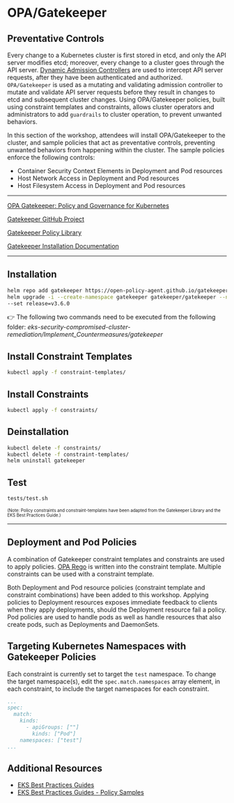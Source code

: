 # OPA/Gatekeeper

## Preventative Controls
Every change to a Kubernetes cluster is first stored in etcd, and only the API server modifies etcd; moreover, every change to a cluster goes through the API server. [Dynamic Admission Controllers](https://kubernetes.io/docs/reference/access-authn-authz/extensible-admission-controllers/) are used to intercept API server requests, after they have been authenticated and authorized. `OPA/Gatekeeper` is used as a mutating and validating admission controller to mutate and validate API server requests before they result in changes to etcd and subsequent cluster changes. Using OPA/Gatekeeper policies, built using constraint templates and constraints, allows cluster operators and administrators to add `guardrails` to cluster operation, to prevent unwanted behaviors.

In this section of the workshop, attendees will install OPA/Gatekeeper to the cluster, and sample policies that act as preventative controls, preventing unwanted behaviors from happening within the cluster. The sample policies enforce the following controls:
- Container Security Context Elements in Deployment and Pod resources
- Host Network Access in Deployment and Pod resources
- Host Filesystem Access in Deployment and Pod resources

---

[OPA Gatekeeper: Policy and Governance for Kubernetes](https://kubernetes.io/blog/2019/08/06/opa-gatekeeper-policy-and-governance-for-kubernetes/)

[Gatekeeper GitHub Project](https://github.com/open-policy-agent/gatekeeper)

[Gatekeeper Policy Library](https://github.com/open-policy-agent/gatekeeper-library)

[Gatekeeper Installation Documentation](https://open-policy-agent.github.io/gatekeeper/website/docs/install/)

---

## Installation
```bash
helm repo add gatekeeper https://open-policy-agent.github.io/gatekeeper/charts
helm upgrade -i --create-namespace gatekeeper gatekeeper/gatekeeper --namespace gatekeeper \
--set release=v3.6.0
```
:point_right: The following two commands need to be executed from the following folder: *eks-security-compromised-cluster-remediation/Implement_Countermeasures/gatekeeper*

## Install Constraint Templates

```bash
kubectl apply -f constraint-templates/
```

## Install Constraints

```bash
kubectl apply -f constraints/
```

## Deinstallation

```bash
kubectl delete -f constraints/
kubectl delete -f constraint-templates/
helm uninstall gatekeeper
```

## Test

```bash
tests/test.sh
```
<sub><sup>(Note: Policy constraints and constraint-templates have been adapted from the Gatekeeper Library and the EKS Best Practices Guide.)</sup></sub>

---

## Deployment and Pod Policies
A combination of Gatekeeper constraint templates and constraints are used to apply policies. [OPA Rego](https://www.openpolicyagent.org/docs/latest/policy-language/) is written into the constraint template. Multiple constraints can be used with a constraint template. 

Both Deployment and Pod resource policies (constraint template and constraint combinations) have been added to this workshop. Applying policies to Deployment resources exposes immediate feedback to clients when they apply deployments, should the Deployment resource fail a policy. Pod policies are used to handle pods as well as handle resources that also create pods, such as Deployments and DaemonSets.

## Targeting Kubernetes Namespaces with Gatekeeper Policies
Each constraint is currently set to target the `test` namespace. To change the target namespace(s), edit the `spec.match.namespaces` array element, in each constraint, to include the target namespaces for each constraint.
```yaml
...
spec:
  match:
    kinds:
      - apiGroups: [""]
        kinds: ["Pod"]
    namespaces: ["test"]
...
``` 

## Additional Resources
- [EKS Best Practices Guides](https://aws.github.io/aws-eks-best-practices/)
- [EKS Best Practices Guides - Policy Samples](https://github.com/aws/aws-eks-best-practices/tree/master/policies)
